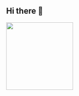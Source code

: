 ## Hi there 👋


<div>
  <img height="180em" src="https://github-readme-stats.vercel.app/api?username=GatheusMana&show-icons=true"/>  
</div>


<!--
**GatheusMana/GatheusMana** is a ✨ _special_ ✨ repository because its `README.md` (this file) appears on your GitHub profile.

Here are some ideas to get you started:

- 🔭 I’m currently working on ...
- 🌱 I’m currently learning ...
- 👯 I’m looking to collaborate on ...
- 🤔 I’m looking for help with ...
- 💬 Ask me about ...
- 📫 How to reach me: ...
- 😄 Pronouns: ...
- ⚡ Fun fact: ...
-->
